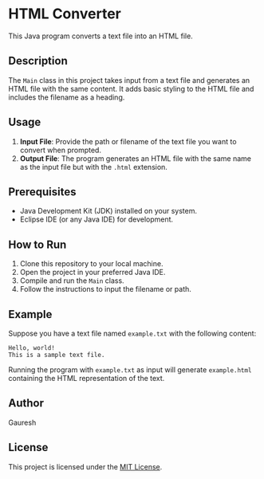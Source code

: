 # HTML Converter

This Java program converts a text file into an HTML file.

## Description

The `Main` class in this project takes input from a text file and generates an HTML file with the same content. It adds basic styling to the HTML file and includes the filename as a heading.

## Usage

1. **Input File**: Provide the path or filename of the text file you want to convert when prompted.
2. **Output File**: The program generates an HTML file with the same name as the input file but with the `.html` extension.

## Prerequisites

- Java Development Kit (JDK) installed on your system.
- Eclipse IDE (or any Java IDE) for development.

## How to Run

1. Clone this repository to your local machine.
2. Open the project in your preferred Java IDE.
3. Compile and run the `Main` class.
4. Follow the instructions to input the filename or path.

## Example

Suppose you have a text file named `example.txt` with the following content:

```
Hello, world!
This is a sample text file.
```

Running the program with `example.txt` as input will generate `example.html` containing the HTML representation of the text.

## Author

Gauresh

## License

This project is licensed under the [MIT License](LICENSE).
